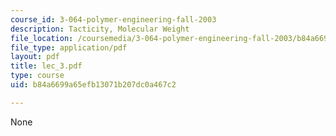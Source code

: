 ```yaml
---
course_id: 3-064-polymer-engineering-fall-2003
description: Tacticity, Molecular Weight
file_location: /coursemedia/3-064-polymer-engineering-fall-2003/b84a6699a65efb13071b207dc0a467c2_lec_3.pdf
file_type: application/pdf
layout: pdf
title: lec_3.pdf
type: course
uid: b84a6699a65efb13071b207dc0a467c2

---
```

None